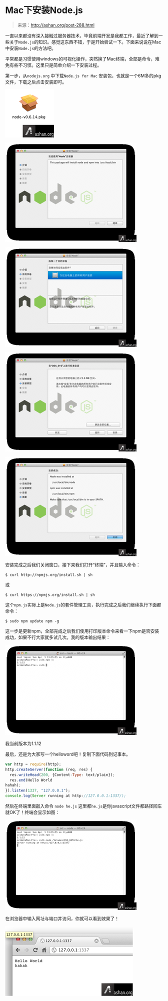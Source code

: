 # Mac下安装Node.js

> 来源：http://ashan.org/post-288.html

一直以来都没有深入接触过服务器技术，毕竟前端开发是我都工作，最近了解到一些关于`Node.js`的知识。感觉这东西不错，于是开始尝试一下。下面来说说在Mac中安装`Node.js`的方法吧。

平常都是习惯使用windows的可视化操作，突然换了Mac终端，全部是命令，难免有些不习惯。这里只是简单介绍一下安装过程。

第一步，从`nodejs.org` 中下载`Node.js for Mac` 安装包，也就是一个6M多的pkg文件，下载之后点击安装即可。

![](01.png)

![](02.png)

![](03.png)

![](04.png)

![](05.png)

安装完成之后我们关闭窗口，接下来我们打开“终端”，并且输入命令：

```shell
$ curl http://npmjs.org/install.sh | sh
```

或

```shell
$ curl https://npmjs.org/install.sh | sh
```

这个`npm.js`实际上是`Node.js`的套件管理工具，执行完成之后我们继续执行下面都命令：

```shell
$ sudo npm update npm -g
```

这一步是更新npm，全部完成之后我们使用打印版本命令来看一下npm是否安装成功，如果不行大家就多试几次。我的版本输出结果：

![](06.png)

我当前版本为1.1.12

最后，还是为大家写一个helloword吧！复制下面代码到记事本。

```javascript
var http = require(http);
http.createServer(function (req, res) {
  res.writeHead(200, {Content-Type: text/plain});
  res.end(Hello World
hahah);
}).listen(1337, "127.0.0.1");
console.log(Server running at http://127.0.0.1:1337/);
```

然后在终端里面敲入命令 `node he.js` 这里都`he.js`是你javascript文件都路径回车就OK了！终端会显示如图：

![](07.png)

在浏览器中输入网址与端口并访问，你就可以看到效果了！

![](08.png)
